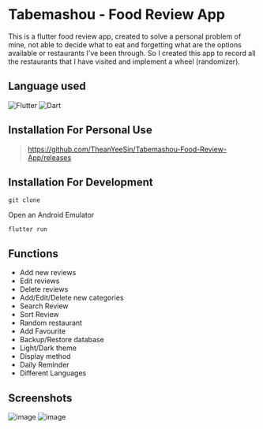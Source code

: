 # Tabemashou - Food Review App

This is a flutter food review app, created to solve a personal problem of mine, not able to decide what to eat and forgetting what are the options available or restaurants I've been through. So I created this app to record all the restaurants that I have visited and implement a wheel (randomizer).

## Language used

<img alt="Flutter" src="https://img.shields.io/badge/Flutter%20-%2302569B.svg?&style=for-the-badge&logo=Flutter&logoColor=white" />

<img alt="Dart" src="https://img.shields.io/badge/dart-%230175C2.svg?&style=for-the-badge&logo=dart&logoColor=white"/>

## Installation For Personal Use

> https://github.com/TheanYeeSin/Tabemashou-Food-Review-App/releases

## Installation For Development
```
git clone
```

Open an Android Emulator

```
flutter run
```

## Functions

- Add new reviews
- Edit reviews
- Delete reviews
- Add/Edit/Delete new categories
- Search Review
- Sort Review
- Random restaurant
- Add Favourite
- Backup/Restore database
- Light/Dark theme
- Display method
- Daily Reminder
- Different Languages

## Screenshots

![image](https://github.com/TheanYeeSin/Flutter-Food-Review-App/assets/68727045/03983f3a-db77-40b5-a7a6-47335b617f70)
![image](https://github.com/TheanYeeSin/Flutter-Food-Review-App/assets/68727045/f0289afa-dec2-4b15-ae3f-06a84ca5b5ff)

